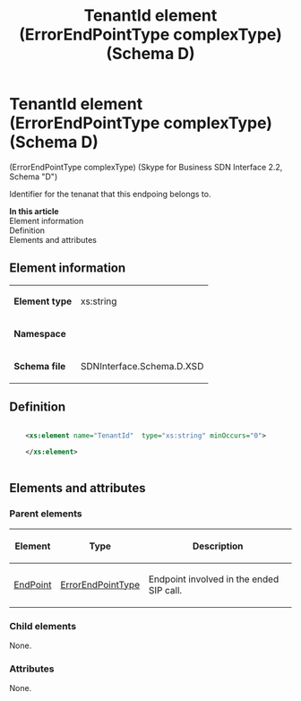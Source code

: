 ﻿---
title: TenantId element (ErrorEndPointType complexType) (Schema D)
description: An overview of the TenantId element (ErrorEndPointType complexType) (Schema D).
TOCTitle: TenantId element (ErrorEndPointType complexType)
ms:assetid: 3e2e6d6d-7854-9828-209a-545bbc8707f2
ms:mtpsurl: https://msdn.microsoft.com/library/Mt171005(v=office.16)
ms:contentKeyID: 65855578
ms.date: 08/24/2015
mtps_version: v=office.16
dev_langs:
- xml
---

# TenantId element (ErrorEndPointType complexType) (Schema D)

(ErrorEndPointType complexType) (Skype for Business SDN Interface 2.2, Schema "D")

Identifier for the tenanat that this endpoing belongs to.


**In this article**  
Element information  
Definition  
Elements and attributes  

## Element information

<table>
<colgroup>
<col />
<col />
</colgroup>
<tbody>
<tr class="odd">
<td><p><strong>Element type</strong></p></td>
<td><p>xs:string</p></td>
</tr>
<tr class="even">
<td><p><strong>Namespace</strong></p></td>
<td><p></p></td>
</tr>
<tr class="odd">
<td><p><strong>Schema file</strong></p></td>
<td><p>SDNInterface.Schema.D.XSD</p></td>
</tr>
</tbody>
</table>


## Definition

```xml

    <xs:element name="TenantId"  type="xs:string" minOccurs="0">
    
    </xs:element>
  
```

## Elements and attributes

### Parent elements

<table>
<colgroup>
<col />
<col />
<col />
</colgroup>
<thead>
<tr class="header">
<th><p>Element</p></th>
<th><p>Type</p></th>
<th><p>Description</p></th>
</tr>
</thead>
<tbody>
<tr class="odd">
<td><p><a href="endpoint-element-errortype-complextype-skype-for-business-sdn-interface-2-2-schema-d.md">EndPoint</a></p></td>
<td><p><a href="errorendpointtype-complextype-skype-for-business-sdn-interface-2-2-schema-d.md">ErrorEndPointType</a></p></td>
<td><p>Endpoint involved in the ended SIP call.</p></td>
</tr>
</tbody>
</table>


### Child elements

None.

### Attributes

None.

